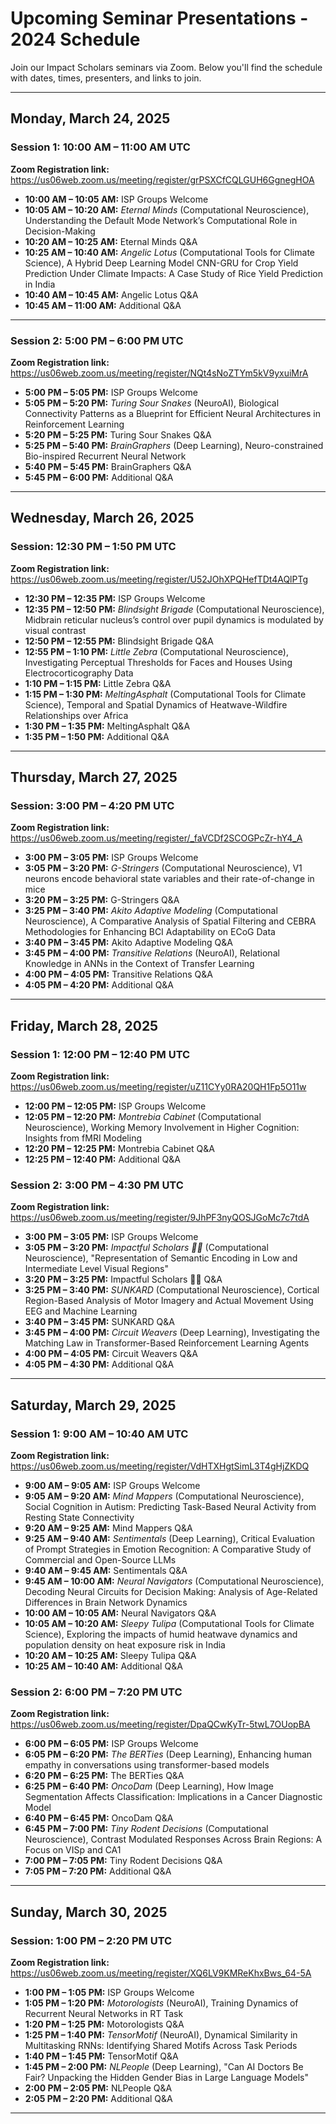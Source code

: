# Upcoming Seminar Presentations - 2024 Schedule

Join our Impact Scholars seminars via Zoom. Below you'll find the schedule with dates, times, presenters, and links to join.


---

## Monday, March 24, 2025

### Session 1: 10:00 AM – 11:00 AM UTC  
**Zoom Registration link:** https://us06web.zoom.us/meeting/register/grPSXCfCQLGUH6GgnegHOA

- **10:00 AM – 10:05 AM:** ISP Groups Welcome  
- **10:05 AM – 10:20 AM:** *Eternal Minds* (Computational Neuroscience), Understanding the Default Mode Network’s Computational Role in Decision-Making
- **10:20 AM – 10:25 AM:** Eternal Minds Q&A  
- **10:25 AM – 10:40 AM:** *Angelic Lotus* (Computational Tools for Climate Science), A Hybrid Deep Learning Model CNN-GRU for Crop Yield Prediction Under Climate Impacts: A Case Study of Rice Yield Prediction in India  
- **10:40 AM – 10:45 AM:** Angelic Lotus Q&A  
- **10:45 AM – 11:00 AM:** Additional Q&A

---

### Session 2: 5:00 PM – 6:00 PM UTC  
**Zoom Registration link:** https://us06web.zoom.us/meeting/register/NQt4sNoZTYm5kV9yxuiMrA

- **5:00 PM – 5:05 PM:** ISP Groups Welcome  
- **5:05 PM – 5:20 PM:** *Turing Sour Snakes* (NeuroAI), Biological Connectivity Patterns as a Blueprint for Efficient Neural Architectures in Reinforcement Learning  
- **5:20 PM – 5:25 PM:** Turing Sour Snakes Q&A  
- **5:25 PM – 5:40 PM:** *BrainGraphers* (Deep Learning), Neuro-constrained Bio-inspired Recurrent Neural Network  
- **5:40 PM – 5:45 PM:** BrainGraphers Q&A  
- **5:45 PM – 6:00 PM:** Additional Q&A

---

## Wednesday, March 26, 2025

### Session: 12:30 PM – 1:50 PM UTC  
**Zoom Registration link:** https://us06web.zoom.us/meeting/register/U52JOhXPQHefTDt4AQlPTg

- **12:30 PM – 12:35 PM:** ISP Groups Welcome  
- **12:35 PM – 12:50 PM:** *Blindsight Brigade* (Computational Neuroscience), Midbrain reticular nucleus’s control over pupil dynamics is modulated by visual contrast  
- **12:50 PM – 12:55 PM:** Blindsight Brigade Q&A  
- **12:55 PM – 1:10 PM:** *Little Zebra* (Computational Neuroscience), Investigating Perceptual Thresholds for Faces and Houses Using Electrocorticography Data 
- **1:10 PM – 1:15 PM:** Little Zebra Q&A  
- **1:15 PM – 1:30 PM:** *MeltingAsphalt* (Computational Tools for Climate Science), Temporal and Spatial Dynamics of Heatwave-Wildfire Relationships over Africa
- **1:30 PM – 1:35 PM:** MeltingAsphalt Q&A  
- **1:35 PM – 1:50 PM:** Additional Q&A

---

## Thursday, March 27, 2025

### Session: 3:00 PM – 4:20 PM UTC  
**Zoom Registration link:** https://us06web.zoom.us/meeting/register/_faVCDf2SCOGPcZr-hY4_A

- **3:00 PM – 3:05 PM:** ISP Groups Welcome  
- **3:05 PM – 3:20 PM:** *G-Stringers* (Computational Neuroscience), V1 neurons encode behavioral state variables and their rate-of-change in mice  
- **3:20 PM – 3:25 PM:** G-Stringers Q&A  
- **3:25 PM – 3:40 PM:** *Akito Adaptive Modeling* (Computational Neuroscience), A Comparative Analysis of Spatial Filtering and CEBRA Methodologies for Enhancing BCI Adaptability on ECoG Data
- **3:40 PM – 3:45 PM:** Akito Adaptive Modeling Q&A  
- **3:45 PM – 4:00 PM:** *Transitive Relations* (NeuroAI), Relational Knowledge in ANNs in the Context of Transfer Learning
- **4:00 PM – 4:05 PM:** Transitive Relations Q&A  
- **4:05 PM – 4:20 PM:** Additional Q&A

---

## Friday, March 28, 2025

### Session 1: 12:00 PM – 12:40 PM UTC  
**Zoom Registration link:** https://us06web.zoom.us/meeting/register/uZ11CYy0RA20QH1Fp5O11w

- **12:00 PM – 12:05 PM:** ISP Groups Welcome  
- **12:05 PM – 12:20 PM:** *Montrebia Cabinet* (Computational Neuroscience), Working Memory Involvement in Higher Cognition: Insights from fMRI Modeling
- **12:20 PM – 12:25 PM:** Montrebia Cabinet Q&A  
- **12:25 PM – 12:40 PM:** Additional Q&A

### Session 2: 3:00 PM – 4:30 PM UTC  
**Zoom Registration link:** https://us06web.zoom.us/meeting/register/9JhPF3nyQOSJGoMc7c7tdA

- **3:00 PM – 3:05 PM:** ISP Groups Welcome  
- **3:05 PM – 3:20 PM:** *Impactful Scholars 🤞🤞* (Computational Neuroscience), "Representation of Semantic Encoding in Low and Intermediate Level Visual
Regions"
- **3:20 PM – 3:25 PM:** Impactful Scholars 🤞🤞 Q&A  
- **3:25 PM – 3:40 PM:** *SUNKARD* (Computational Neuroscience), Cortical Region-Based Analysis of Motor Imagery and Actual Movement Using EEG and Machine Learning  
- **3:40 PM – 3:45 PM:** SUNKARD Q&A  
- **3:45 PM – 4:00 PM:** *Circuit Weavers* (Deep Learning), Investigating the Matching Law in Transformer-Based Reinforcement Learning Agents 
- **4:00 PM – 4:05 PM:** Circuit Weavers Q&A  
- **4:05 PM – 4:30 PM:** Additional Q&A

---
## Saturday, March 29, 2025

### Session 1: 9:00 AM – 10:40 AM UTC  
**Zoom Registration link:** https://us06web.zoom.us/meeting/register/VdHTXHgtSimL3T4gHjZKDQ

- **9:00 AM – 9:05 AM:** ISP Groups Welcome  
- **9:05 AM – 9:20 AM:** *Mind Mappers* (Computational Neuroscience), Social Cognition in Autism: Predicting Task-Based Neural Activity from Resting State Connectivity
- **9:20 AM – 9:25 AM:** Mind Mappers Q&A  
- **9:25 AM – 9:40 AM:** *Sentimentals* (Deep Learning), Critical Evaluation of Prompt Strategies in Emotion Recognition: A Comparative Study of Commercial and Open-Source LLMs
- **9:40 AM – 9:45 AM:** Sentimentals Q&A  
- **9:45 AM – 10:00 AM:** *Neural Navigators* (Computational Neuroscience), Decoding Neural Circuits for Decision Making: Analysis of Age-Related Differences in Brain Network Dynamics
- **10:00 AM – 10:05 AM:** Neural Navigators Q&A  
- **10:05 AM – 10:20 AM:** *Sleepy Tulipa* (Computational Tools for Climate Science), Exploring the impacts of humid heatwave dynamics and population density on heat exposure risk in India
- **10:20 AM – 10:25 AM:** Sleepy Tulipa Q&A  
- **10:25 AM – 10:40 AM:** Additional Q&A

### Session 2: 6:00 PM – 7:20 PM UTC  
**Zoom Registration link:** https://us06web.zoom.us/meeting/register/DpaQCwKyTr-5twL7OUopBA

- **6:00 PM – 6:05 PM:** ISP Groups Welcome  
- **6:05 PM – 6:20 PM:** *The BERTies* (Deep Learning), Enhancing human empathy in conversations using transformer-based models
- **6:20 PM – 6:25 PM:** The BERTies Q&A  
- **6:25 PM – 6:40 PM:** *OncoDam* (Deep Learning), How Image Segmentation Affects Classification: Implications in a Cancer Diagnostic Model
- **6:40 PM – 6:45 PM:** OncoDam Q&A  
- **6:45 PM – 7:00 PM:** *Tiny Rodent Decisions* (Computational Neuroscience), Contrast Modulated Responses Across Brain Regions: A Focus on VISp and CA1
- **7:00 PM – 7:05 PM:** Tiny Rodent Decisions Q&A  
- **7:05 PM – 7:20 PM:** Additional Q&A

---

## Sunday, March 30, 2025

### Session: 1:00 PM – 2:20 PM UTC  
**Zoom Registration link:** https://us06web.zoom.us/meeting/register/XQ6LV9KMReKhxBws_64-5A

- **1:00 PM – 1:05 PM:** ISP Groups Welcome  
- **1:05 PM – 1:20 PM:** *Motorologists* (NeuroAI), Training Dynamics of Recurrent Neural Networks in RT Task  
- **1:20 PM – 1:25 PM:** Motorologists Q&A  
- **1:25 PM – 1:40 PM:** *TensorMotif* (NeuroAI), Dynamical Similarity in Multitasking RNNs: Identifying Shared Motifs Across Task Periods
- **1:40 PM – 1:45 PM:** TensorMotif Q&A  
- **1:45 PM – 2:00 PM:** *NLPeople* (Deep Learning), "Can AI Doctors Be Fair? Unpacking the Hidden Gender Bias in Large
Language Models"
- **2:00 PM – 2:05 PM:** NLPeople Q&A  
- **2:05 PM – 2:20 PM:** Additional Q&A

---